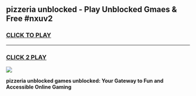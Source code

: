 
## pizzeria unblocked - Play Unblocked Gmaes & Free #nxuv2
<h3>
<a href="https://news.freeplayer.one?title=pizzeria_unblocked&ref=24F">CLICK TO PLAY</a></h3>
<hr>

<h3>
<a href="https://news.freeplayer.one?title=pizzeria_unblocked&ref=24F">CLICK 2 PLAY</a>
  
</h3>

<a href="https://news.freeplayer.one?title=pizzeria_unblocked&ref=24F/"><img src="https://clearcache.store/games.png"></a>


**pizzeria unblocked games unblocked: Your Gateway to Fun and Accessible Online Gaming**
